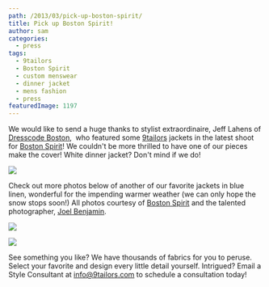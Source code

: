 ```yaml
---
path: /2013/03/pick-up-boston-spirit/
title: Pick up Boston Spirit!
author: sam
categories: 
  - press
tags: 
  - 9tailors
  - Boston Spirit
  - custom menswear
  - dinner jacket
  - mens fashion
  - press
featuredImage: 1197
---
```

We would like to send a huge thanks to stylist extraordinaire, Jeff Lahens of [Dresscode Boston](http://dresscodeboston.com/),  who featured some [9tailors](http://9tailors.com/) jackets in the latest shoot for [Boston Spirit](http://www.bostonspiritmagazine.com/)! We couldn't be more thrilled to have one of our pieces make the cover! White dinner jacket? Don't mind if we do!

[![](http://1.bp.blogspot.com/-0d6dN3Y0t9U/UUy9vXB2ZzI/AAAAAAAAChk/uBUkE7MRzSE/s640/BostonSpiritCover.jpeg)](http://1.bp.blogspot.com/-0d6dN3Y0t9U/UUy9vXB2ZzI/AAAAAAAAChk/uBUkE7MRzSE/s1600/BostonSpiritCover.jpeg)

Check out more photos below of another of our favorite jackets in blue linen, wonderful for the impending warmer weather (we can only hope the snow stops soon!) All photos courtesy of [Boston Spirit](http://www.bostonspiritmagazine.com/) and the talented photographer, [Joel Benjamin](http://www.joelbenjamin.com/).

[![](http://2.bp.blogspot.com/-acnjFQZ7kRw/UUy_eN7dJxI/AAAAAAAAChs/rGl9X7z0gE4/s640/Excerpt20130304_Seasonal_Weddings-Fashion-3.jpg)](http://2.bp.blogspot.com/-acnjFQZ7kRw/UUy_eN7dJxI/AAAAAAAAChs/rGl9X7z0gE4/s1600/Excerpt20130304_Seasonal_Weddings-Fashion-3.jpg)

[![](http://3.bp.blogspot.com/-Ymegx_sUCd0/UUy_0rershI/AAAAAAAACh8/_kgIe_eN618/s640/Excerpt20130304_Seasonal_Weddings-Fashion-4.jpg)](http://3.bp.blogspot.com/-Ymegx_sUCd0/UUy_0rershI/AAAAAAAACh8/_kgIe_eN618/s1600/Excerpt20130304_Seasonal_Weddings-Fashion-4.jpg)

See something you like? We have thousands of fabrics for you to peruse. Select your favorite and design every little detail yourself. Intrigued? Email a Style Consultant at [info@9tailors.com](mailto:info@9tailors.com) to schedule a consultation today!